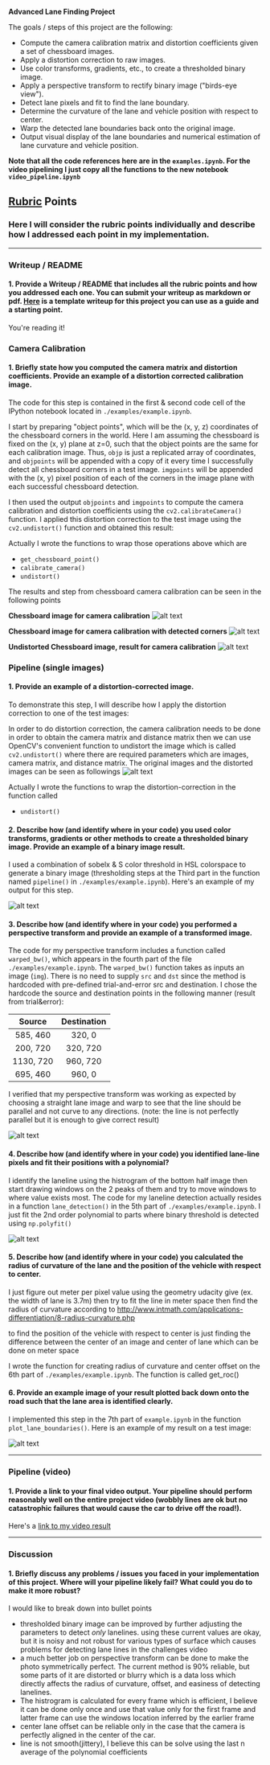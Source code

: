 **Advanced Lane Finding Project**

The goals / steps of this project are the following:

* Compute the camera calibration matrix and distortion coefficients given a set of chessboard images.
* Apply a distortion correction to raw images.
* Use color transforms, gradients, etc., to create a thresholded binary image.
* Apply a perspective transform to rectify binary image ("birds-eye view").
* Detect lane pixels and fit to find the lane boundary.
* Determine the curvature of the lane and vehicle position with respect to center.
* Warp the detected lane boundaries back onto the original image.
* Output visual display of the lane boundaries and numerical estimation of lane curvature and vehicle position.

[//]: # (Image References)

[chess]: ./report_images/chess_calibration.jpg "Chessboard image for camera calibration"
[chess_corner]: ./report_images/chess_corners.png "Chessboard image for camera calibration with detected corners"
[chess_undist]: ./report_images/chess_undist.png "Undistorted Chessboard image, result for camera calibration"
[ori_undist]: ./report_images/original_undist.png "Original test images and Undistorted images"
[binary]: ./report_images/binary.png "Original test image and binary"
[warp]: ./report_images/warp.png "Original test image and Warped"
[lane_detection]: ./report_images/lane_detection.png "lane detection"
[lane_detect]: ./report_images/lane_detect.png "lane detection"

[image1]: ./examples/undistort_output.png "Undistorted"
[image2]: ./test_images/test1.jpg "Road Transformed"
[image3]: ./examples/binary_combo_example.jpg "Binary Example"
[image4]: ./examples/warped_straight_lines.jpg "Warp Example"
[image5]: ./examples/color_fit_lines.jpg "Fit Visual"
[image6]: ./examples/example_output.jpg "Output"
[video1]: ./project_video.mp4 "Video"

**Note that all the code references here are in the `examples.ipynb`. For the video pipelining I just copy all the functions to the new notebook `video_pipeline.ipynb`**

## [Rubric](https://review.udacity.com/#!/rubrics/571/view) Points
### Here I will consider the rubric points individually and describe how I addressed each point in my implementation.  

---
### Writeup / README

#### 1. Provide a Writeup / README that includes all the rubric points and how you addressed each one.  You can submit your writeup as markdown or pdf.  [Here](https://github.com/udacity/CarND-Advanced-Lane-Lines/blob/master/writeup_template.md) is a template writeup for this project you can use as a guide and a starting point.  

You're reading it!
### Camera Calibration

#### 1. Briefly state how you computed the camera matrix and distortion coefficients. Provide an example of a distortion corrected calibration image.

The code for this step is contained in the first & second code cell of the IPython notebook located in `./examples/example.ipynb`.  

I start by preparing "object points", which will be the (x, y, z) coordinates of the chessboard corners in the world. Here I am assuming the chessboard is fixed on the (x, y) plane at z=0, such that the object points are the same for each calibration image.  Thus, `objp` is just a replicated array of coordinates, and `objpoints` will be appended with a copy of it every time I successfully detect all chessboard corners in a test image.  `imgpoints` will be appended with the (x, y) pixel position of each of the corners in the image plane with each successful chessboard detection.  

I then used the output `objpoints` and `imgpoints` to compute the camera calibration and distortion coefficients using the `cv2.calibrateCamera()` function.  I applied this distortion correction to the test image using the `cv2.undistort()` function and obtained this result: 

Actually I wrote the functions to wrap those operations above which are 
 - `get_chessboard_point()`
 - `calibrate_camera()`
 - `undistort()`

The results and step from chessboard camera calibration can be seen in the following points

**Chessboard image for camera calibration**
![alt text][chess]

**Chessboard image for camera calibration with detected corners**
![alt text][chess_corner]

**Undistorted Chessboard image, result for camera calibration**
![alt text][chess_undist]

### Pipeline (single images)

#### 1. Provide an example of a distortion-corrected image.
To demonstrate this step, I will describe how I apply the distortion correction to one of the test images:

In order to do distortion correction, the camera calibration needs to be done in order to obtain the camera matrix and distance matrix
then we can use OpenCV's convenient function to undistort the image which is called `cv2.undistort()` where there are required parameters which are
images, camera matrix, and distance matrix. The original images and the distorted images can be seen as followings
![alt text][ori_undist]

Actually I wrote the functions to wrap the distortion-correction in the function called 
 - `undistort()`

#### 2. Describe how (and identify where in your code) you used color transforms, gradients or other methods to create a thresholded binary image.  Provide an example of a binary image result.
I used a combination of sobelx & S color threshold in HSL colorspace to generate a binary image (thresholding steps at the Third part in the function named `pipeline()` in `./examples/example.ipynb`).  Here's an example of my output for this step.

![alt text][binary]

#### 3. Describe how (and identify where in your code) you performed a perspective transform and provide an example of a transformed image.

The code for my perspective transform includes a function called `warped_bw()`, which appears in the fourth part of the file `./examples/example.ipynb`.  The `warped_bw()` function takes as inputs an image (`img`). There is no need to supply `src` and `dst` since the method is hardcoded with pre-defined trial-and-error src and destination. I chose the hardcode the source and destination points in the following manner (result from trial&error):


| Source        | Destination   | 
|:-------------:|:-------------:| 
| 585, 460      | 320, 0        | 
| 200, 720      | 320, 720      |
| 1130, 720     | 960, 720      |
| 695, 460      | 960, 0        |

I verified that my perspective transform was working as expected by choosing a straight lane image and warp to see that the line should be parallel and not curve to any directions. (note: the line is not perfectly parallel but it is enough to give correct result) 

![alt text][warp]

#### 4. Describe how (and identify where in your code) you identified lane-line pixels and fit their positions with a polynomial?

I identify the laneline using the histrogram of the bottom half image then start drawing windows on the 2 peaks of them and try to move windows to where value exists most.
The code for my laneline detection actually resides in a function `lane_detection()` in the 5th part of `./examples/example.ipynb`.
I just fit the 2nd order polynomial to parts where binary threshold is detected using `np.polyfit()`


![alt text][lane_detection]

#### 5. Describe how (and identify where in your code) you calculated the radius of curvature of the lane and the position of the vehicle with respect to center.

I just figure out meter per pixel value using the geometry udacity give (ex. the width of lane is 3.7m) then try to fit the line in meter space then find the radius of curvature according to http://www.intmath.com/applications-differentiation/8-radius-curvature.php

to find the position of the vehicle with respect to center is just finding the difference between the center of an image and center of lane which can be done on meter space

I wrote the function for creating radius of curvature and center offset on the 6th part of `./examples/example.ipynb`. The function is called get_roc()

#### 6. Provide an example image of your result plotted back down onto the road such that the lane area is identified clearly.

I implemented this step in the 7th part of `example.ipynb` in the function `plot_lane_boundaries()`.  Here is an example of my result on a test image:

![alt text][lane_detect]

---

### Pipeline (video)

#### 1. Provide a link to your final video output.  Your pipeline should perform reasonably well on the entire project video (wobbly lines are ok but no catastrophic failures that would cause the car to drive off the road!).

Here's a [link to my video result](./out_project_video.mp4)

---

### Discussion

#### 1. Briefly discuss any problems / issues you faced in your implementation of this project.  Where will your pipeline likely fail?  What could you do to make it more robust?

I would like to break down into bullet points
 - thresholded binary image can be improved by further adjusting the parameters to detect *only* lanelines. using these current values are okay, but it is noisy 
 and not robust for various types of surface which causes problems for detecting lane lines in the challenges video
 - a much better job on perspective transform can be done to make the photo symmetrically perfect. The current method is 90% reliable, but some parts of it are distorted or blurry which is a data loss which directly affects the radius of curvature, offset, and easiness of detecting lanelines.
 - The histrogram is calculated for every frame which is efficient, I believe it can be done only once and use that value only for the first frame and latter frame can use the windows location inferred by the earlier frame
 - center lane offset can be reliable only in the case that the camera is perfectly aligned in the center of the car.
 - line is not smooth(jittery), I believe this can be solve using the last n average of the polynomial coefficients

